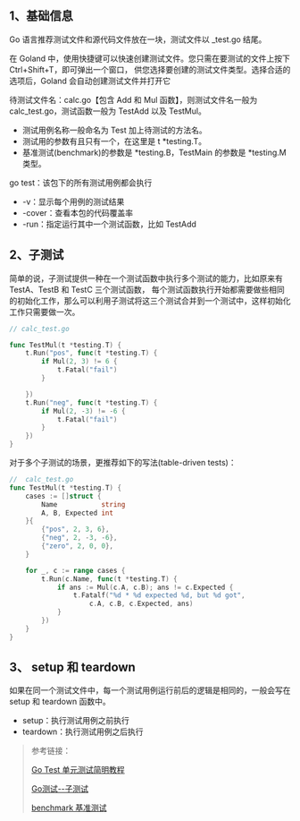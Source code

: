 

## 1、基础信息

Go 语言推荐测试文件和源代码文件放在一块，测试文件以 _test.go 结尾。

在 Goland 中，使用快捷键可以快速创建测试文件。您只需在要测试的文件上按下 Ctrl+Shift+T，即可弹出一个窗口，
供您选择要创建的测试文件类型。选择合适的选项后，Goland 会自动创建测试文件并打开它

待测试文件名：calc.go【包含 Add 和 Mul 函数】，则测试文件名一般为 calc_test.go，测试函数一般为 TestAdd 以及 TestMul。

- 测试用例名称一般命名为 Test 加上待测试的方法名。
- 测试用的参数有且只有一个，在这里是 t *testing.T。
- 基准测试(benchmark)的参数是 *testing.B，TestMain 的参数是 *testing.M 类型。

go test：该包下的所有测试用例都会执行
- -v：显示每个用例的测试结果
- -cover：查看本包的代码覆盖率
- -run：指定运行其中一个测试函数，比如 TestAdd

## 2、子测试

简单的说，子测试提供一种在一个测试函数中执行多个测试的能力，比如原来有 TestA、TestB 和 TestC 三个测试函数，
每个测试函数执行开始都需要做些相同的初始化工作，那么可以利用子测试将这三个测试合并到一个测试中，这样初始化工作只需要做一次。

```go
// calc_test.go

func TestMul(t *testing.T) {
	t.Run("pos", func(t *testing.T) {
		if Mul(2, 3) != 6 {
			t.Fatal("fail")
		}

	})
	t.Run("neg", func(t *testing.T) {
		if Mul(2, -3) != -6 {
			t.Fatal("fail")
		}
	})
}
```

对于多个子测试的场景，更推荐如下的写法(table-driven tests)：

```go
//  calc_test.go
func TestMul(t *testing.T) {
	cases := []struct {
		Name           string
		A, B, Expected int
	}{
		{"pos", 2, 3, 6},
		{"neg", 2, -3, -6},
		{"zero", 2, 0, 0},
	}

	for _, c := range cases {
		t.Run(c.Name, func(t *testing.T) {
			if ans := Mul(c.A, c.B); ans != c.Expected {
				t.Fatalf("%d * %d expected %d, but %d got",
					c.A, c.B, c.Expected, ans)
			}
		})
	}
}
```

## 3、 setup 和 teardown

如果在同一个测试文件中，每一个测试用例运行前后的逻辑是相同的，一般会写在 setup 和 teardown 函数中。

- setup：执行测试用例之前执行
- teardown：执行测试用例之后执行


> 参考链接：
>
> [Go Test 单元测试简明教程](https://geektutu.com/post/quick-go-test.html "Go Test 单元测试简明教程")
> 
> [Go测试--子测试](https://www.cnblogs.com/failymao/p/15026186.html "Go测试--子测试")
> 
> [benchmark 基准测试](https://geektutu.com/post/hpg-benchmark.html "benchmark 基准测试")